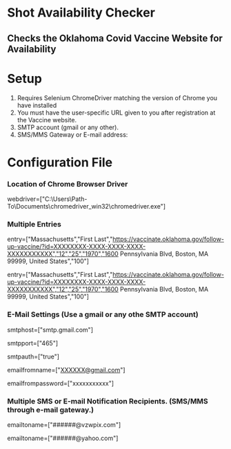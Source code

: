 # Shot Availability Checker
## Checks the Oklahoma Covid Vaccine Website for Availability

# Setup
1) Requires Selenium ChromeDriver matching the version of Chrome you have installed
2) You must have the user-specific URL given to you after registration at the Vaccine website.
3) SMTP account (gmail or any other).
4) SMS/MMS Gateway or E-mail address:

# Configuration File
### Location of Chrome Browser Driver
webdriver=["C:\Users\Path-To\Documents\chromedriver_win32\chromedriver.exe"]

### Multiple Entries
entry=["Massachusetts","First Last","https://vaccinate.oklahoma.gov/follow-up-vaccine/?id=XXXXXXXX-XXXX-XXXX-XXXX-XXXXXXXXXXX","12","25","1970","1600 Pennsylvania Blvd, Boston, MA 99999, United States","100"]

entry=["Massachusetts","First Last","https://vaccinate.oklahoma.gov/follow-up-vaccine/?id=XXXXXXXX-XXXX-XXXX-XXXX-XXXXXXXXXXX","12","25","1970","1600 Pennsylvania Blvd, Boston, MA 99999, United States","100"]

### E-Mail Settings (Use a gmail or any othe SMTP account)
smtphost=["smtp.gmail.com"]

smtpport=["465"]

smtpauth=["true"]

emailfromname=["XXXXXX@gmail.com"]

emailfrompassword=["xxxxxxxxxxx"]

### Multiple SMS or E-mail Notification Recipients. (SMS/MMS through e-mail gateway.)
emailtoname=["######@vzwpix.com"]

emailtoname=["######@yahoo.com"]
